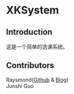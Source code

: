 XKSystem
========

<h2>Introduction</h2>
<p>
这是一个简单的选课系统。
</p>
<h2>Contributors</h2>
<p>
Raysmond(<a href="https://github.com/Raysmond">Github</a> & <a href="http://raysmond.com">Blog</a>)<br/>
Junshi Guo
</p>
